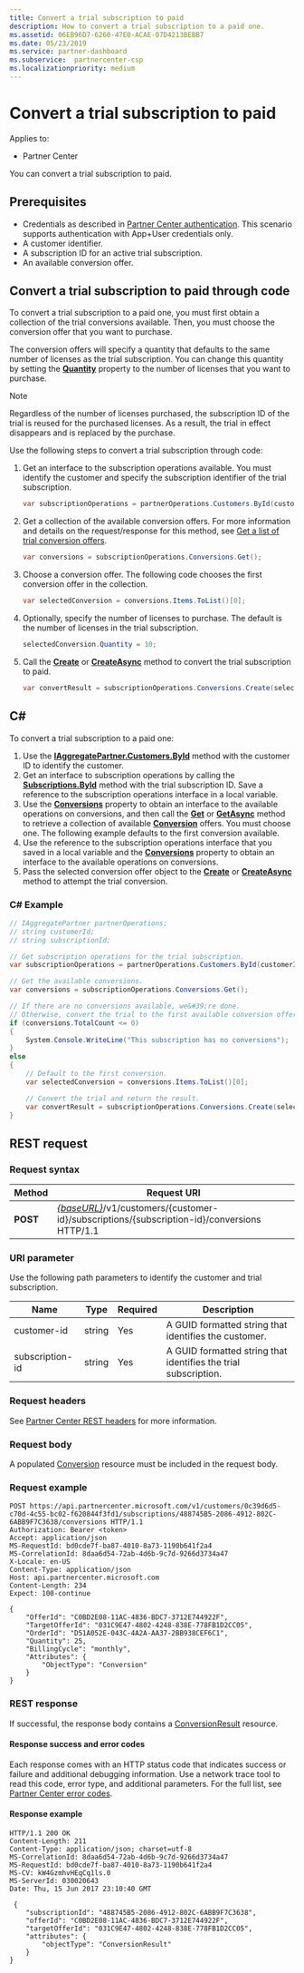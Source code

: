 ```yaml
---
title: Convert a trial subscription to paid
description: How to convert a trial subscription to a paid one.
ms.assetid: 06EB96D7-6260-47E0-ACAE-07D4213BEBB7
ms.date: 05/23/2019
ms.service: partner-dashboard
ms.subservice:  partnercenter-csp
ms.localizationpriority: medium
---
```


# Convert a trial subscription to paid

Applies to:

- Partner Center

You can convert a trial subscription to paid.

## Prerequisites

- Credentials as described in [Partner Center authentication](partner-center-authentication.md). This scenario supports authentication with App+User credentials only.
- A customer identifier.
- A subscription ID for an active trial subscription.
- An available conversion offer.

## Convert a trial subscription to paid through code

To convert a trial subscription to a paid one, you must first obtain a collection of the trial conversions available. Then, you must choose the conversion offer that you want to purchase.

The conversion offers will specify a quantity that defaults to the same number of licenses as the trial subscription. You can change this quantity by setting the [**Quantity**](https://docs.microsoft.com/dotnet/api/microsoft.store.partnercenter.models.subscriptions.conversion.quantity) property to the number of licenses that you want to purchase.

> [!NOTE]
> Regardless of the number of licenses purchased, the subscription ID of the trial is reused for the purchased licenses. As a result, the trial in effect disappears and is replaced by the purchase.

Use the following steps to convert a trial subscription through code:

1. Get an interface to the subscription operations available. You must identify the customer and specify the subscription identifier of the trial subscription.

    ``` csharp
    var subscriptionOperations = partnerOperations.Customers.ById(customerId).Subscriptions.ById(subscriptionId);
    ```

2. Get a collection of the available conversion offers. For more information and details on the request/response for this method, see [Get a list of trial conversion offers](get-a-list-of-trial-conversion-offers.md).

    ``` csharp
    var conversions = subscriptionOperations.Conversions.Get();
    ```

3. Choose a conversion offer. The following code chooses the first conversion offer in the collection.

    ``` csharp
    var selectedConversion = conversions.Items.ToList()[0];
    ```

4. Optionally, specify the number of licenses to purchase. The default is the number of licenses in the trial subscription.

    ``` csharp
    selectedConversion.Quantity = 10;
    ```

5. Call the [**Create**](https://docs.microsoft.com/dotnet/api/microsoft.store.partnercenter.subscriptions.isubscriptionupgradecollection.create) or [**CreateAsync**](https://docs.microsoft.com/dotnet/api/microsoft.store.partnercenter.subscriptions.isubscriptionupgradecollection.createasync) method to convert the trial subscription to paid.

    ``` csharp
    var convertResult = subscriptionOperations.Conversions.Create(selectedConversion);
    ```

## C\#

To convert a trial subscription to a paid one:

1. Use the [**IAggregatePartner.Customers.ById**](https://docs.microsoft.com/dotnet/api/microsoft.store.partnercenter.customers.icustomercollection.byid) method with the customer ID to identify the customer.
2. Get an interface to subscription operations by calling the [**Subscriptions.ById**](https://docs.microsoft.com/dotnet/api/microsoft.store.partnercenter.customerusers.icustomerusercollection.byid) method with the trial subscription ID. Save a reference to the subscription operations interface in a local variable.
3. Use the [**Conversions**](https://docs.microsoft.com/dotnet/api/microsoft.store.partnercenter.subscriptions.isubscription.conversions) property to obtain an interface to the available operations on conversions, and then call the [**Get**](https://docs.microsoft.com/dotnet/api/microsoft.store.partnercenter.subscriptions.isubscriptionconversioncollection.get) or [**GetAsync**](https://docs.microsoft.com/dotnet/api/microsoft.store.partnercenter.subscriptions.isubscriptionconversioncollection.getasync) method to retrieve a collection of available [**Conversion**](https://docs.microsoft.com/dotnet/api/microsoft.store.partnercenter.models.subscriptions.conversion) offers. You must choose one. The following example defaults to the first conversion available.
4. Use the reference to the subscription operations interface that you saved in a local variable and the [**Conversions**](https://docs.microsoft.com/dotnet/api/microsoft.store.partnercenter.subscriptions.isubscription.conversions) property to obtain an interface to the available operations on conversions.
5. Pass the selected conversion offer object to the [**Create**](https://docs.microsoft.com/dotnet/api/microsoft.store.partnercenter.subscriptions.isubscriptionupgradecollection.create) or [**CreateAsync**](https://docs.microsoft.com/dotnet/api/microsoft.store.partnercenter.subscriptions.isubscriptionupgradecollection.createasync) method to attempt the trial conversion.

### C# Example

``` csharp
// IAggregatePartner partnerOperations;
// string customerId;
// string subscriptionId;

// Get subscription operations for the trial subscription.
var subscriptionOperations = partnerOperations.Customers.ById(customerId).Subscriptions.ById(subscriptionId);

// Get the available conversions.
var conversions = subscriptionOperations.Conversions.Get();

// If there are no conversions available, we&#39;re done.
// Otherwise, convert the trial to the first available conversion offer.
if (conversions.TotalCount <= 0)
{
    System.Console.WriteLine("This subscription has no conversions");
}
else
{
    // Default to the first conversion.
    var selectedConversion = conversions.Items.ToList()[0];

    // Convert the trial and return the result.
    var convertResult = subscriptionOperations.Conversions.Create(selectedConversion);
}
```

## REST request

### Request syntax

| Method   | Request URI                                                                                                                 |
|----------|-----------------------------------------------------------------------------------------------------------------------------|
| **POST** | [*{baseURL}*](partner-center-rest-urls.md)/v1/customers/{customer-id}/subscriptions/{subscription-id}/conversions HTTP/1.1 |

### URI parameter

Use the following path parameters to identify the customer and trial subscription.

| Name            | Type   | Required | Description                                                     |
|-----------------|--------|----------|-----------------------------------------------------------------|
| customer-id     | string | Yes      | A GUID formatted string that identifies the customer.           |
| subscription-id | string | Yes      | A GUID formatted string that identifies the trial subscription. |

### Request headers

See [Partner Center REST headers](headers.md) for more information.

### Request body

A populated [Conversion](conversions-resources.md#conversion) resource must be included in the request body.

### Request example

```http
POST https://api.partnercenter.microsoft.com/v1/customers/0c39d6d5-c70d-4c55-bc02-f620844f3fd1/subscriptions/488745B5-2086-4912-802C-6ABB9F7C3638/conversions HTTP/1.1
Authorization: Bearer <token>
Accept: application/json
MS-RequestId: bd0cde7f-ba87-4010-8a73-1190b641f2a4
MS-CorrelationId: 8daa6d54-72ab-4d6b-9c7d-9266d3734a47
X-Locale: en-US
Content-Type: application/json
Host: api.partnercenter.microsoft.com
Content-Length: 234
Expect: 100-continue

{
    "OfferId": "C0BD2E08-11AC-4836-BDC7-3712E744922F",
    "TargetOfferId": "031C9E47-4802-4248-838E-778FB1D2CC05",
    "OrderId": "D51A052E-043C-4A2A-AA37-2BB938CEF6C1",
    "Quantity": 25,
    "BillingCycle": "monthly",
    "Attributes": {
        "ObjectType": "Conversion"
    }
}
```

### REST response

If successful, the response body contains a [ConversionResult](conversions-resources.md#conversionresult) resource.

#### Response success and error codes

Each response comes with an HTTP status code that indicates success or failure and additional debugging information. Use a network trace tool to read this code, error type, and additional parameters. For the full list, see [Partner Center error codes](error-codes.md).

#### Response example

```http
HTTP/1.1 200 OK
Content-Length: 211
Content-Type: application/json; charset=utf-8
MS-CorrelationId: 8daa6d54-72ab-4d6b-9c7d-9266d3734a47
MS-RequestId: bd0cde7f-ba87-4010-8a73-1190b641f2a4
MS-CV: kW4GzmhvHEqCq1ls.0
MS-ServerId: 030020643
Date: Thu, 15 Jun 2017 23:10:40 GMT

 {
    "subscriptionId": "488745B5-2086-4912-802C-6ABB9F7C3638",
    "offerId": "C0BD2E08-11AC-4836-BDC7-3712E744922F",
    "targetOfferId": "031C9E47-4802-4248-838E-778FB1D2CC05",
    "attributes": {
        "objectType": "ConversionResult"
    }
}
```